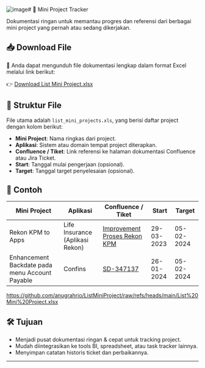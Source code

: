 ![image](https://github.com/user-attachments/assets/119a3fe5-6f3f-416b-ad63-9daeaf873c66)# 📁 Mini Project Tracker

Dokumentasi ringan untuk memantau progres dan referensi dari berbagai mini project yang pernah atau sedang dikerjakan.

## 📥 Download File

📄 Anda dapat mengunduh file dokumentasi lengkap dalam format Excel melalui link berikut:

👉 [Download List Mini Project.xlsx](https://github.com/anugrahrio/ListMiniProject/raw/refs/heads/main/List%20Mini%20Project.xlsx)


## 📌 Struktur File

File utama adalah `list_mini_projects.xls`, yang berisi daftar project dengan kolom berikut:

- **Mini Project**: Nama ringkas dari project.
- **Aplikasi**: Sistem atau domain tempat project diterapkan.
- **Confluence / Tiket**: Link referensi ke halaman dokumentasi Confluence atau Jira Ticket.
- **Start**: Tanggal mulai pengerjaan (opsional).
- **Target**: Tanggal target penyelesaian (opsional).

## 📄 Contoh

| Mini Project | Aplikasi                         | Confluence / Tiket                                                                                                           | Start     | Target   |
|--------------|----------------------------------|------------------------------------------------------------------------------------------------------------------------------|-----------|----------|
| Rekon KPM to Apps | Life Insurance (Aplikasi Rekon) | [Improvement Proses Rekon KPM](https://kb-fmf.atlassian.net/wiki/spaces/AP/pages/440042356/Improvement+Proses+Rekon+KPM) | 29-03-2023|05-02-2024|
| Enhancement Backdate pada menu Account Payable | Confins | [SD-347137](https://kb-fmf.atlassian.net/browse/SD-347137)                                                          | 26-01-2024|05-02-2024|



https://github.com/anugrahrio/ListMiniProject/raw/refs/heads/main/List%20Mini%20Project.xlsx


## 🛠️ Tujuan

- Menjadi pusat dokumentasi ringan & cepat untuk tracking project.
- Mudah diintegrasikan ke tools BI, spreadsheet, atau task tracker lainnya.
- Menyimpan catatan historis ticket dan perbaikannya.

---
